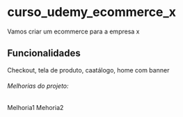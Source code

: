 # curso_udemy_ecommerce_x

Vamos criar um ecommerce para a empresa x

## Funcionalidades

Checkout, tela de produto, caatálogo, home com banner

###### Melhorias do projeto:

Melhoria1
Mehoria2
